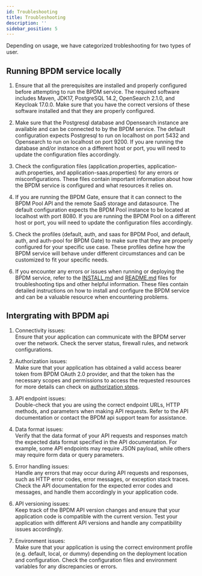 ```yaml
---
id: Troubleshooting
title: Troubleshooting
description: ''
sidebar_position: 5
---
```

Depending on usage, we have categorized trobleshooting for two types of user.

## Running BPDM service locally

1. Ensure that all the prerequisites are installed and properly configured before attempting to run the BPDM service. The required software includes Maven, JDK17, PostgreSQL 14.2, OpenSearch 2.1.0, and Keycloak 17.0.0. Make sure that you have the correct versions of these software installed and that they are properly configured.

2. Make sure that the Postgresql database and Opensearch instance are available and can be connected to by the BPDM service. The default configuration expects Postgresql to run on localhost on port 5432 and Opensearch to run on localhost on port 9200. If you are running the database and/or instance on a different host or port, you will need to update the configuration files accordingly.

3. Check the configuration files (application.properties, application-auth.properties, and application-saas.properties) for any errors or misconfigurations. These files contain important information about how the BPDM service is configured and what resources it relies on.

4. If you are running the BPDM Gate, ensure that it can connect to the BPDM Pool API and the remote SaaS storage and datasource. The default configuration expects the BPDM Pool instance to be located at localhost with port 8080. If you are running the BPDM Pool on a different host or port, you will need to update the configuration files accordingly.

5. Check the profiles (default, auth, and saas for BPDM Pool, and default, auth, and auth-pool for BPDM Gate) to make sure that they are properly configured for your specific use case. These profiles define how the BPDM service will behave under different circumstances and can be customized to fit your specific needs.

6. If you encounter any errors or issues when running or deploying the BPDM service, refer to the [INSTALL.md](https://github.com/eclipse-tractusx/bpdm/blob/main/INSTALL.md) and [README.md](https://github.com/eclipse-tractusx/bpdm/blob/main/README.md)  files for troubleshooting tips and other helpful information. These files contain detailed instructions on how to install and configure the BPDM service and can be a valuable resource when encountering problems.

## Intergrating with BPDM api

1. Connectivity issues:  
    Ensure that your application can communicate with the BPDM server over the network. Check the server status, firewall rules, and network configurations.

2. Authorization issues:  
    Make sure that your application has obtained a valid access bearer token from BPDM OAuth 2.0 provider, and that the token has the necessary scopes and permissions to access the requested resources for more details can check on [authorization steps](page_documentation-bpdm.md#intergrating-with-bpdm-api).

3. API endpoint issues:  
    Double-check that you are using the correct endpoint URLs, HTTP methods, and parameters when making API requests. Refer to the API documentation or contact the BPDM api support team for assistance.

4. Data format issues:  
    Verify that the data format of your API requests and responses match the expected data format specified in the API documentation. For example, some API endpoints may require JSON payload, while others may require form data or query parameters.

5. Error handling issues:  
    Handle any errors that may occur during API requests and responses, such as HTTP error codes, error messages, or exception stack traces. Check the API documentation for the expected error codes and messages, and handle them accordingly in your application code.

6. API versioning issues:  
    Keep track of the BPDM API version changes and ensure that your application code is compatible with the current version. Test your application with different API versions and handle any compatibility issues accordingly.

7. Environment issues:  
    Make sure that your application is using the correct environment profile (e.g. default, local, or dummy) depending on the deployment location and configuration. Check the configuration files and environment variables for any discrepancies or errors.
